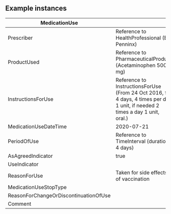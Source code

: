 ## Example instances

|**MedicationUse**         |                   |
|---------------------------|-------------------|
|Prescriber                 | Reference to HealthProfessional (E. Penninx) |
|ProductUsed               | Reference to PharmaceuticalProduct (Acetaminophen 500 mg)    |
|InstructionsForUse       | Reference to InstructionsForUse (From 24 Oct 2016, for 4 days, 4 times per day 1 unit, if needed 2 times a day 1 unit, oral.)  |
|MedicationUseDateTime   | 2020-07-21 |
|PeriodOfUse              | Reference to TimeInterval (duration: 4 days) |
|AsAgreedIndicator        | true |
|UseIndicator              |  |
|ReasonForUse             | Taken for side effects of vaccination |
|MedicationUseStopType   |  |
|ReasonForChangeOrDiscontinuationOfUse |   |
|Comment                    |  |



